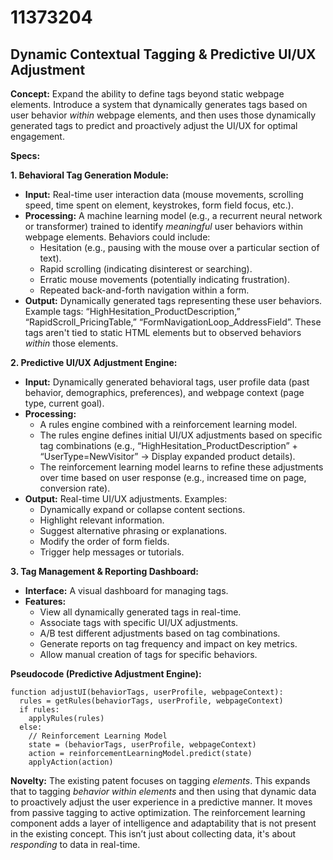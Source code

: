 # 11373204

## Dynamic Contextual Tagging & Predictive UI/UX Adjustment

**Concept:** Expand the ability to define tags beyond static webpage elements. Introduce a system that dynamically generates tags based on user behavior *within* webpage elements, and then uses those dynamically generated tags to predict and proactively adjust the UI/UX for optimal engagement.

**Specs:**

**1. Behavioral Tag Generation Module:**

*   **Input:** Real-time user interaction data (mouse movements, scrolling speed, time spent on element, keystrokes, form field focus, etc.).
*   **Processing:** A machine learning model (e.g., a recurrent neural network or transformer) trained to identify *meaningful* user behaviors within webpage elements. Behaviors could include:
    *   Hesitation (e.g., pausing with the mouse over a particular section of text).
    *   Rapid scrolling (indicating disinterest or searching).
    *   Erratic mouse movements (potentially indicating frustration).
    *   Repeated back-and-forth navigation within a form.
*   **Output:** Dynamically generated tags representing these user behaviors. Example tags: “HighHesitation_ProductDescription,” “RapidScroll_PricingTable,” “FormNavigationLoop_AddressField”. These tags aren't tied to static HTML elements but to observed behaviors *within* those elements.

**2. Predictive UI/UX Adjustment Engine:**

*   **Input:** Dynamically generated behavioral tags, user profile data (past behavior, demographics, preferences), and webpage context (page type, current goal).
*   **Processing:**
    *   A rules engine combined with a reinforcement learning model.
    *   The rules engine defines initial UI/UX adjustments based on specific tag combinations (e.g., “HighHesitation_ProductDescription” + “UserType=NewVisitor” -> Display expanded product details).
    *   The reinforcement learning model learns to refine these adjustments over time based on user response (e.g., increased time on page, conversion rate).
*   **Output:** Real-time UI/UX adjustments. Examples:
    *   Dynamically expand or collapse content sections.
    *   Highlight relevant information.
    *   Suggest alternative phrasing or explanations.
    *   Modify the order of form fields.
    *   Trigger help messages or tutorials.

**3. Tag Management & Reporting Dashboard:**

*   **Interface:** A visual dashboard for managing tags.
*   **Features:**
    *   View all dynamically generated tags in real-time.
    *   Associate tags with specific UI/UX adjustments.
    *   A/B test different adjustments based on tag combinations.
    *   Generate reports on tag frequency and impact on key metrics.
    *   Allow manual creation of tags for specific behaviors.

**Pseudocode (Predictive Adjustment Engine):**

```
function adjustUI(behaviorTags, userProfile, webpageContext):
  rules = getRules(behaviorTags, userProfile, webpageContext)
  if rules:
    applyRules(rules)
  else:
    // Reinforcement Learning Model
    state = (behaviorTags, userProfile, webpageContext)
    action = reinforcementLearningModel.predict(state)
    applyAction(action)
```

**Novelty:**  The existing patent focuses on tagging *elements*. This expands that to tagging *behavior within elements* and then using that dynamic data to proactively adjust the user experience in a predictive manner.  It moves from passive tagging to active optimization.  The reinforcement learning component adds a layer of intelligence and adaptability that is not present in the existing concept. This isn’t just about collecting data, it's about *responding* to data in real-time.